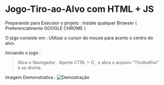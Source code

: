 # Jogo-Tiro-ao-Alvo com HTML + JS 

Preparando para Executor o projeto : 
Instale qualquer Browser ( Preferencialmente GOOGLE CHROME )


O jogo consiste em : Utilizar o cursor do mouse para acerto o centro do alvo. 

Iniciando o jogo :
> Abra o Navegador . Aperte CTRL + O , e abra o arquivo "TiroAoAlvo" e se divirta.



Imagem Demonstrativa : 
![Demostração](https://user-images.githubusercontent.com/124837579/233274512-87b29b4b-ee3c-4a90-81dc-c452b4b4faf5.png)
